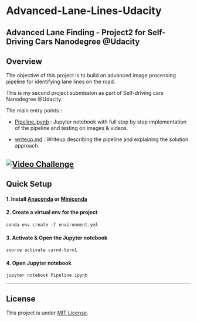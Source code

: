 # Advanced-Lane-Lines-Udacity
Advanced Lane Finding - Project2 for Self-Driving Cars Nanodegree @Udacity
---

## Overview
The objective of this project is to build an advanced image processing pipeline for identifying lane lines on the road.

This is my second project submission as part of Self-driving cars Nanodegree @Udacity.

The main entry points :
- [Pipeline.ipynb](./Pipeline.ipynb) : Jupyter notebook with full step by step implementation of the pipeline and testing on images & videos.

- [writeup.md](./writeup.md) : Writeup describing the pipeline and explaining the solution approach.

[![Video Challenge](./images/project_video_processed3.gif?raw=true)](https://youtu.be/6i8Ooc6_kjk)
---
## Quick Setup
#### 1. Install [Anaconda](https://www.anaconda.com/distribution/) or [Miniconda](https://docs.conda.io/en/latest/miniconda.html)

#### 2. Create a virtual env for the project
```
conda env create -f environment.yml
```
#### 3. Activate & Open the Jupyter notebook
```
source activate carnd-term1
```
#### 4. Open Jupyter notebook
```
jupyter notebook Pipeline.ipynb
```
---
## License
This project is under [MIT License](./LICENSE).
